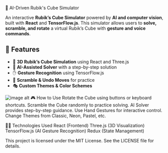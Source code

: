 🧠 AI-Driven Rubik's Cube Simulator

An interactive **Rubik’s Cube Simulator** powered by **AI and computer vision**, built with **React** and **TensorFlow.js**. This simulator allows users to **solve, scramble, and rotate** a virtual Rubik’s Cube with **gesture and voice commands**.

## 🚀 Features
- 🎨 **3D Rubik’s Cube Simulation** using React and Three.js  
- 🤖 **AI-Assisted Solver** with a step-by-step solution    
- ✋ **Gesture Recognition** using TensorFlow.js  
- 🔀 **Scramble & Undo Moves** for practice  
- 🎭 **Custom Themes & Color Schemes**

![image alt](https://github.com/Khushi11295/Ai-Rubics/commit/e9bf4dd9d41269f5d0791fbb0adf3a7cf5de8e92)
  🎮 How to Use
Rotate the Cube using buttons or keyboard shortcuts.
Scramble the Cube randomly to practice solving.
AI Solver provides step-by-step guidance.
Use Hand Gestures for interactive control.
Change Themes from Classic, Neon, Pastel, etc.

🧑‍💻 Technologies Used
React (Frontend)
Three.js (3D Visualization)
TensorFlow.js (AI Gesture Recognition)
Redux (State Management)

This project is licensed under the MIT License. See the LICENSE file for details.
